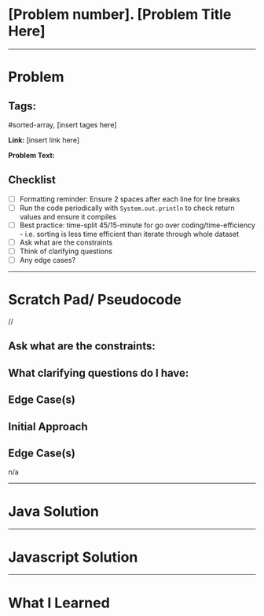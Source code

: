 # [Problem number]. [Problem Title Here]

---


# Problem 

## Tags: 
#sorted-array, [insert tages here]

**Link:** [insert link here]

**Problem Text:**   



## Checklist

- [ ] Formatting reminder: Ensure 2 spaces after each line for line breaks  
- [ ] Run the code periodically with `System.out.println` to check return values and ensure it compiles  
- [ ] Best practice: time-split 45/15-minute for go over coding/time-efficiency - i.e. sorting is less time efficient than iterate through whole dataset
- [ ] Ask what are the constraints 
- [ ] Think of clarifying questions 
- [ ] Any edge cases? 

---

# Scratch Pad/ Pseudocode

// 

## Ask what are the constraints:


## What clarifying questions do I have:


## Edge Case(s)




## Initial Approach



 

## Edge Case(s)
n/a

---

# Java Solution



---

# Javascript Solution

---


# What I Learned
